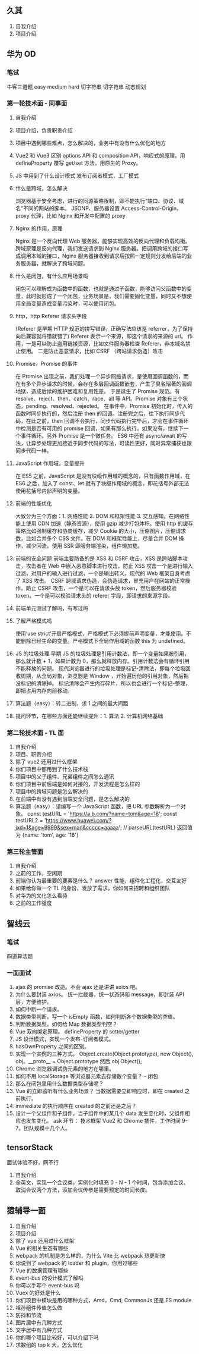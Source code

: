 ## 久其

1. 自我介绍
2. 项目介绍

## 华为 OD

### 笔试

牛客三道题
easy medium hard
切字符串
切字符串
动态规划

### 第一轮技术面 - 同事面

1. 自我介绍
2. 项目介绍，负责职责介绍
3. 项目中遇到哪些难点，怎么解决的，业务中有没有什么优化的地方
4. Vue2 和 Vue3 区别
   options API 和 composition API，响应式的原理，用 defineProperty 覆写 get/set 方法，用原生的 Proxy。
5. JS 中用到了什么设计模式
   发布订阅者模式，工厂模式
6. 什么是跨域，怎么解决

   浏览器基于安全考虑，进行的同源策略限制，即不能执行“端口、协议、域名”不同的网站的脚本。
   JSONP、服务器设置 Access-Control-Origin，proxy 代理，比如 Nginx 和开发中配置的 proxy

7. Nginx 的作用，原理

   Nginx 是一个反向代理 Web 服务器，能够实现高效的反向代理和负载均衡。
   跨域原理是反向代理，我们发送请求到 Nginx 服务器，把调用跨域的接口写成调用本域的接口，Nginx 服务器接收到请求后按照一定规则分发给后端的业务服务器，就解决了跨域问题。

8. 什么是闭包，有什么应用场景吗

   闭包可以理解成为函数中的函数，也就是通过子函数，能够访问父函数中的变量，此时就形成了一个闭包，业务场景是，我们需要固化变量，同时又不想使用全局变量造成变量污染时，可以使用闭包。

9. http，http Referer 请求头字段

   (Referer 是早期 HTTP 规范的拼写错误，正确写法应该是 referrer，为了保持向后兼容就将错就错了)
   Referer 表示一个来源，即这个请求的来源的 url。
   作用，一是可以防止盗用链接资源，比如文件服务器检查 Referer，非本域名禁止使用。
   二是防止恶意请求，比如 CSRF （跨站请求伪造）攻击

10. Promise，Promise 的事件

    在 Promise 出现之前，我们处理一个异步网络请求，是使用回调函数的，而在有多个异步请求的时候，会存在多层回调函数嵌套，产生了臭名昭著的回调地狱，造成后续的维护困难和复用性差。
    于是诞生了 Promise 规范。有 resolve、reject、then、catch、race、all 等 API。Promise 对象有三个状态，pending、resolved、rejected。
    在事件中，Promise 初始化时，传入的函数时同步执行的，然后注册 then 的回调。注册完之后，往下执行同步代码，在此之前，then 回调不会执行，同步代码执行完毕后，才会在事件循环中检测是否有可用的 promise 回调，如果有那么执行，如果没有，继续下一个事件循环。另外 Promise 是一个微任务。
    ES6 中还有 async/await 的写法，让异步处理更加接近于同步代码的写法，可读性更好，同时异常捕获也跟同步代码一样。

11. JavaScript 作用域，变量提升

    在 ES5 之前，JavaScript 是没有块级作用域的概念的，只有函数作用域，在 ES6 之后，加入了 const、let 就有了块级作用域的概念，即花括号外部无法使用花括号内部声明的变量。

12. 前端的性能优化

    大致分为三个方面：1. 网络性能 2. DOM 和框架性能 3. 交互感知。在网络性能上使用 CDN 加速（静态资源），使用 gzip 减少打包体积，使用 http 的缓存策略比如强制缓存和协商缓存，减少 Cookie 的大小，压缩图片，压缩请求数，比如合并多个 CSS 文件。在 DOM 和框架性能上，尽量合并 DOM 操作，减少回流，使用 SSR 即服务端渲染，组件懒加载。

13. 前端的安全问题
    前端主要防备的是 XSS 和 CSRF 攻击，XSS 是跨站脚本攻击，攻击者在 Web 中嵌入恶意脚本进行攻击，防止 XSS 攻击一个是进行输入过滤，对用户的输入进行过滤，一个是输出转义。现代的 Web 框架自身考虑了 XSS 攻击。
    CSRF 跨域请求伪造，会伪造请求，冒充用户在网站的正常操作。防止 CSRF 攻击，一个是可以在请求头放 token，然后服务器校验 token。一个是可以校验请求头的 referer 字段，即请求的来源字段。

14. 前端单元测试了解吗，有写过吗
15. 了解严格模式吗

    使用‘use strict’开启严格模式，严格模式下必须提前声明变量，才能使用。不能删除已经生命的变量。严格模式下全局作用域的函数 this 为 undefined。

16. JS 的垃圾处理
    早期 JS 的垃圾处理是引用计数法，即一个变量如果被引用，那么就计数 + 1，如果计数为 0，那么就释放内存。引用计数法会有循环引用不能释放的问题。
    现代浏览器进行的垃圾处理是标记-清除法，即每个垃圾回收周期，从全局对象，浏览器是 Window ，开始遍历他的引用对象，然后把没标记的清除掉。
    标记清除会产生内存碎片，所以也会进行一个标记-整理，即把占用内存向前移动。

17. 算法题（easy）：转二进制，求 1 之间的最大间距
18. 提问环节，在哪些方面还能继续提升：1. 算法 2. 计算机网络基础

### 第二轮技术面 - TL 面

1. 自我介绍
2. 项目、职责介绍
3. 除了 vue2 还用过什么框架
4. 你们项目中都用到了什么技术栈
5. 项目中的父子组件、兄弟组件之间怎么通讯
6. 你们项目中前后端是如何对接的，开发流程是怎么样的
7. 项目中的跨域问题是怎么解决的
8. 在前端中有没有遇到前端安全问题，是怎么解决的
9. 算法题（easy）：请编写一个 JavaScript 函数，把 URL 参数解析为一个对象。
   const testURL = 'https://a.b.com/?name=tom&age=18';
   const testURL2 = 'https://www.huawei.com/?jxd=1&age=9999&sex=man&ccccc=aaaaa';
   // parseURL(testURL)
   返回值为 {name: 'tom', age: '18'}

### 第三轮主管面

1. 自我介绍
2. 之前的工作，空闲期
3. 前端你认为最重要的要素是什么？ answer 性能，组件化工程化，交互友好
4. 如果给你做一个 TL 的身份，发放了需求，你如何来招聘和组织团队
5. 对华为的文化怎么看待
6. 之前的工作强度

## 智线云

### 笔试

四道算法题

### 一面面试

1. ajax 的 promise 改造。不会 ajax 还是讲讲 axios 吧。
2. 为什么要封装 axios。
   统一拦截器，统一状态码和 message，即封装 API 层，方便维护。
3. 如何中断一个请求。
4. 数据类型判断，写一个 isEmpty 函数，如何判断各个数据类型的空值。
5. 判断数据类型，如何给 Map 数据类型判空？
6. Vue 双向绑定原理。
   defineProperty 的 setter/getter
7. JS 设计模式，实现一个发布-订阅者模式。
8. hasOwnProperty 之间的区别。
9. 实现一个实例的三种方式。
   Object.create(Object.prototype), new Object(), obj。\_\_proto\_\_ = Object.prototype 然后 obj.Object();
10. Chrome 浏览器调试伪元素的地方在哪里。
11. 如何不用 localStorage 等浏览器元素去存储数个变量？ - 闭包
12. 那么在闭包里用什么数据类型存储呢？
13. Vue 的立即监听有什么业务场景？
    当数据需要立即响应时，即在 created 之前执行。
14. immediate 的执行顺序在 created 的之前还是之后？
15. 设计一个父组件和子组件，当子组件中的某几个 data 发生变化时，父组件相应也发生变化。
    ask 环节： 技术框架 Vue2 和 Chrome 插件，工作时间 9-7。团队规模十几个人。

## tensorStack

面试体验不好，网不行

1. 自我介绍
2. 全英文，实现一个会议类，实例化时填充 0 - N - 1 个时间，包含添加会议、取消会议两个方法，添加会议传参是需要预定的时间长度。

## 猿辅导一面

1. 自我介绍
2. 项目介绍
3. 除了 vue 还用过什么框架
4. Vue 的相关生态有哪些
5. webpack 的机制是怎么样的，为什么 Vite 比 webpack 热更新快
6. 你说到了 webpack 的 loader 和 plugin，你用过哪些
7. Vue 的数据管理有哪些
8. event-bus 的设计模式了解吗
9. 你可以手写个 event-bus 吗
10. Vuex 的好处是什么
11. 你们项目中模块是用的哪种方式，Amd，Cmd, CommonJs 还是 ES module
12. 祖孙组件传值怎么做
13. 防抖和节流
14. 图片居中有几种方式
15. 文字居中有几种方式
16. 你的哪个项目比较好，可以介绍下吗
17. 求数组的 top k 大，怎么优化
